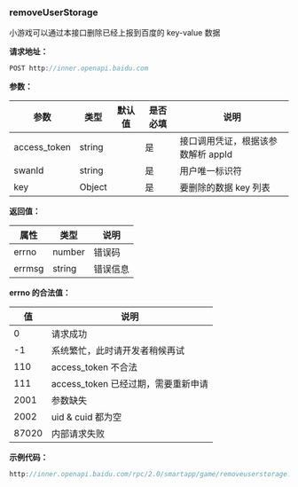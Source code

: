 ### removeUserStorage

小游戏可以通过本接口删除已经上报到百度的 key-value 数据

**请求地址：**

```js
POST http://inner.openapi.baidu.com
```

**参数：**

|参数|类型|默认值|是否必填|说明|
|-|-|-|-|-|
|access_token|string||是|接口调用凭证，根据该参数解析 appId|
|swanId|string||是|用户唯一标识符|
|key|Object||是|要删除的数据 key 列表|

**返回值：**

|属性|类型|说明|
|-|-|-|
|errno|number|错误码|
|errmsg|string|错误信息|

**errno 的合法值：**

|值|说明|
|-|-|
|0|请求成功|
|-1|系统繁忙，此时请开发者稍候再试|
|110|access_token 不合法|
|111|access_token 已经过期，需要重新申请|
|2001|参数缺失|
|2002|uid & cuid 都为空|
|87020|内部请求失败|


**示例代码：**

```js
http://inner.openapi.baidu.com/rpc/2.0/smartapp/game/removeuserstorage?access_token=24.9d857e2cb7d136933e9a55e49c73e299.2592000.1538053013.282335-11423799
```